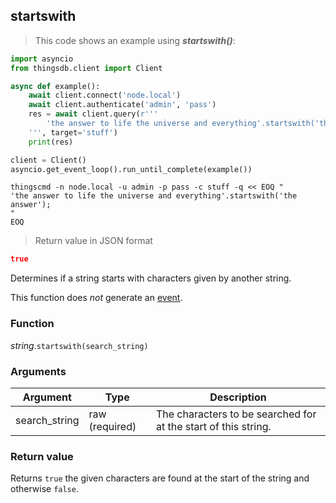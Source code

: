 ## startswith

> This code shows an example using ***startswith()***:

```python
import asyncio
from thingsdb.client import Client

async def example():
    await client.connect('node.local')
    await client.authenticate('admin', 'pass')
    res = await client.query(r'''
        'the answer to life the universe and everything'.startswith('the answer');
    ''', target='stuff')
    print(res)

client = Client()
asyncio.get_event_loop().run_until_complete(example())
```

```shell
thingscmd -n node.local -u admin -p pass -c stuff -q << EOQ "
'the answer to life the universe and everything'.startswith('the answer');
"
EOQ
```

> Return value in JSON format

```json
true
```

Determines if a string starts with characters given by another string.

This function does *not* generate an [event](#events).

### Function
*string*.`startswith(search_string)`

### Arguments
Argument | Type | Description
-------- | ---- | -----------
search_string | raw (required) | The characters to be searched for at the start of this string.

### Return value
Returns `true` the given characters are found at the start of the string and otherwise `false`.
